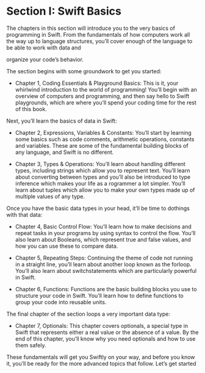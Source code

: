 # Section I: Swift Basics

The chapters in this section will introduce you to the very basics of programming in Swift. From the fundamentals of how computers work all the way up to language structures, you’ll cover enough of the language to be able to work with data and 

organize your code’s behavior.

The section begins with some groundwork to get you started:

*  Chapter 1, Coding Essentials & Playground Basics: This is it, your whirlwind   introduction to the world of programming! You’ll begin with an overview of   computers and programming, and then say hello to Swift playgrounds, which are   where you’ll spend your coding time for the rest of this book.

Next, you’ll learn the basics of data in Swift:

* Chapter 2, Expressions, Variables & Constants: You’ll start by learning some   basics such as code comments, arithmetic operations, constants and variables.   These are some of the fundamental building blocks of any language, and Swift is   no different.

*  Chapter 3, Types & Operations: You’ll learn about handling different types,   including strings which allow you to represent text. You’ll learn about converting   between types and you’ll also be introduced to type inference which makes your   life as a rogrammer a lot simpler. You’ll learn about tuples which allow you to   make your own types made up of multiple values of any type.

Once you have the basic data types in your head, it’ll be time to dothings with that data:

* Chapter 4, Basic Control Flow: You’ll learn how to make decisions and repeat   tasks in your programs by using syntax to control the flow. You’ll also learn about   Booleans, which represent true and false values, and how you can use these to   compare data.

*  Chapter 5, Repeating Steps: Continuing the theme of code not running in a   straight line, you’ll learn about another loop known as the forloop. You’ll also   learn about switchstatements which are particularly powerful in Swift.

*  Chapter 6, Functions: Functions are the basic building blocks you use to   structure your code in Swift. You’ll learn how to define functions to group your   code into reusable units.

The final chapter of the section loops a very important data type:

*  Chapter 7, Optionals: This chapter covers optionals, a special type in Swift that   represents either a real value or the absence of a value. By the end of this   chapter, you’ll know why you need optionals and how to use them safely.

These fundamentals will get you Swiftly on your way, and before you know it, you’ll be ready for the more advanced topics that follow. Let’s get started



